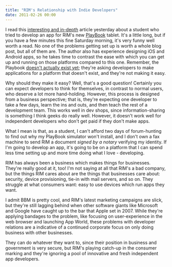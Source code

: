 ```yaml
---
title: "RIM's Relationship with Indie Developers"
date: 2011-02-26 00:00
---
```


<p>I read this <a href="http://blog.jamiemurai.com/2011/02/you-win-rim/">interesting and in-depth</a> article yesterday about a student who tried to develop an app for RIM's new <a href="http://us.blackberry.com/playbook-tablet/">PlayBook</a> tablet. It's a little long, but if you have a few minutes this fine Saturday morning, it's very funny well worth a read. No one of the problems getting set up is worth a whole blog post, but all of them are.
The author also has experience designing iOS and Android apps, so he takes time to contrast the ease with which you can get up and running on those platforms compared to this one. Remember, the Playbook <a href="http://www.loopinsight.com/2011/02/16/rim-needs-to-shut-up-and-ship/">doesn't actually exist yet</a>; they're asking developers to make applications for a platform that doesn't exist, and they're not making it easy.</p>

<p>Why should they make it easy? Well, that's a good question! Certainly you can expect developers to think for themselves, in contrast to normal users, who deserve a lot more hand-holding. However, this process is designed from a business perspective; that is, they're expecting one developer to take a few days, learn the ins and outs, and then teach the rest of a development team. This works well in dev shops, since information-sharing is something I think geeks do really well. However, it doesn't work well for independent developers who don't get paid if they don't make apps.</p>

<p>What I mean is that, as a student, I can't afford two days of forum-hunting to find out why my PlayBook simulator won't install, and I don't own a fax machine to send RIM a document <em>signed by a notary</em> verifying my identity. If I'm going to develop an app, it's going to be on a platform that I can spend less time setting up and more time doing what I love - developing.</p>

<p>RIM has always been a business which makes things for businesses. They're really good at it, too! I'm not saying at all that RIM's a bad company, but the things RIM cares about are the things that businesses care about: security, device provisioning, tie-in with mail servers, and so on. They struggle at what consumers want: easy to use devices which run apps they want.</p>

<p>I admit BBM is pretty cool, and RIM's latest marketing campaigns are slick, but they're still lagging behind when other software giants like Microsoft and Google have caught up to the bar that Apple set in 2007. While they're applying bandages to the problem, like focusing on user-experience in the web browser and launching App World, these problems with developer relations are a indicative of a continued corporate focus on only doing business with other businesses.</p>

<p>They can do whatever they want to, since their position in business and government is very secure, but RIM's playing catch-up in the consumer marking and they're ignoring a pool of innovative and fresh independent app developers.</p>

<!-- more -->

